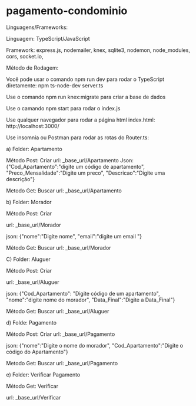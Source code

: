 # pagamento-condominio

Linguagens/Frameworks:

Linguagem: TypeScript/JavaScript

Framework: express.js, nodemailer, knex, sqlite3, nodemon, node_modules, cors, socket.io,

Método de Rodagem:

Você pode usar o comando npm run dev para rodar o TypeScript diretamente: npm ts-node-dev server.ts

Use o comando npm run knex:migrate para criar a base de dados

Use o camando npm start para rodar o index.js 

Use qualquer navegador para rodar a página html index.html: http://localhost:3000/

Use insomnia ou Postman para rodar as rotas do Router.ts:

a) Folder: Apartamento 

Método Post: Criar
  url: _base_url/Apartamento
  Json: {"Cod_Apartamento":"digite um código de apartamento",
  "Preco_Mensalidade":"Digite um preco",
  "Descricao":"Digite uma descrição"}

  Metodo Get: Buscar
  url: _base_url/Apartamento

b) Folder: Morador

Método Post: Criar

url: _base_url/Morador

json: {"nome":"Digite nome",
        "email":"digite um email "}

  Método Get: Buscar
  url: _base_url/Morador


  C) Folder: Aluguer

  Método Post: Criar

  url: _base_url/Aluguer

  json: {"Cod_Apartamento": "Digite código de um apartamento",
  "nome":"digite nome do morador",
  "Data_Final":"Digite a Data_Final"}

  Método Get: Buscar
  url: _base_url/Aluguer

  d) Folde: Pagamento

  Método Post: Criar
  url: _base_url/Pagamento

  json: {"nome":"Digite o nome do morador",
  "Cod_Apartamento":"Digite o código do Apartamento"}

  Metodo Get: Buscar 
  url: _base_url/Pagamento

  e) Folder: Verificar Pagamento

  Método Get: Verificar

  url: _base_url/Verificar

  


